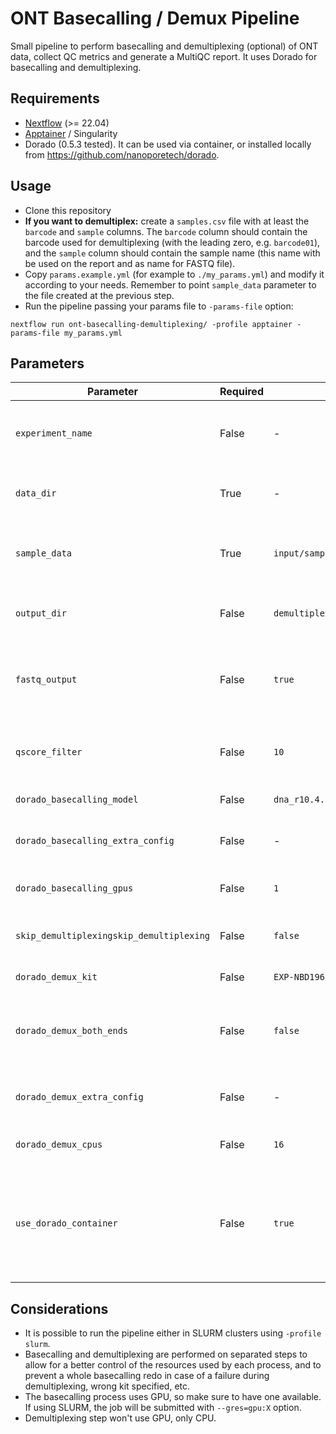 # ONT Basecalling / Demux Pipeline

Small pipeline to perform basecalling and demultiplexing (optional) of ONT data, collect QC metrics and generate a MultiQC report.
It uses Dorado for basecalling and demultiplexing.

## Requirements

- [Nextflow](https://www.nextflow.io/) (>= 22.04)
- [Apptainer](https://apptainer.org/) / Singularity
- Dorado (0.5.3 tested). It can be used via container, or installed locally from https://github.com/nanoporetech/dorado.

## Usage

- Clone this repository
- **If you want to demultiplex:** create a `samples.csv` file with at least the `barcode` and `sample` columns. The `barcode` column should contain the barcode used for demultiplexing (with the leading zero, e.g. `barcode01`), and the `sample` column should contain the sample name (this name with be used on the report and as name for FASTQ file).
- Copy `params.example.yml` (for example to `./my_params.yml`) and modify it according to your needs. Remember to point `sample_data` parameter to the file created at the previous step.
- Run the pipeline passing your params file to `-params-file` option:

```
nextflow run ont-basecalling-demultiplexing/ -profile apptainer -params-file my_params.yml
```

## Parameters

| Parameter                                | Required | Default                              | Description                                                                                                             |
| ---------------------------------------- | -------- | ------------------------------------ | ----------------------------------------------------------------------------------------------------------------------- |
| `experiment_name`                        | False    | -                                    | Name of the experiment, used for final reports (title and filename).                                                    |
| `data_dir`                               | True     | -                                    | Path to the folder containing the POD5 files.                                                                           |
| `sample_data`                            | True     | `input/samples.csv`                  | Path to the CSV file containing the sample data (required if demultiplexing).                                           |
| `output_dir`                             | False    | `demultiplex_results`                | Path to the folder where the results will be saved.                                                                     |
| `fastq_output`                           | False    | `true`                               | If `true`, the pipeline will generate FASTQ files (if not, it would be UBAM files).                                     |
| `qscore_filter`                          | False    | `10`                                 | Minimum QScore for the "pass" data, used for demultiplexing.                                                            |
| `dorado_basecalling_model`               | False    | `dna_r10.4.1_e8.2_400bps_sup@v5.0.0` | Model used for basecalling.                                                                                             |
| `dorado_basecalling_extra_config`        | False    | -                                    | Extra configuration for Dorado basecalling.                                                                             |
| `dorado_basecalling_gpus`                | False    | `1`                                  | Number of GPUs to use for basecalling.                                                                                  |
| `skip_demultiplexingskip_demultiplexing` | False    | `false`                              | If `true`, the pipeline will not perform demultiplexing                                                                 |
| `dorado_demux_kit`                       | False    | `EXP-NBD196`                         | Kit used for demultiplexing.                                                                                            |
| `dorado_demux_both_ends`                 | False    | `false`                              | If `true`, the pipeline will demultiplex using barcodes from both sides (5' and 3').                                    |
| `dorado_demux_extra_config`              | False    | -                                    | Extra configuration for Dorado demultiplexing.                                                                          |
| `dorado_demux_cpus`                      | False    | `16`                                 | Number of CPUs to use for demultiplexing.                                                                               |
| `use_dorado_container`                   | False    | `true`                               | If `true`, the pipeline will use Dorado via container (~3.5GB download). If `false`, it will expect to find it locally. |

## Considerations

- It is possible to run the pipeline either in SLURM clusters using `-profile slurm`.
- Basecalling and demultiplexing are performed on separated steps to allow for a better control of the resources used by each process, and to prevent a whole basecalling redo in case of a failure during demultiplexing, wrong kit specified, etc.
- The basecalling process uses GPU, so make sure to have one available. If using SLURM, the job will be submitted with `--gres=gpu:X` option.
- Demultiplexing step won't use GPU, only CPU.
